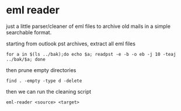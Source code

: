 # eml reader

just a little parser/cleaner of eml files to archive old mails in a simple searchable format.

starting from outlook pst archives, extract all eml files

```
for a in $(ls ../bak);do echo $a; readpst -e -b -o eb -j 10 -teaj ../bak/$a; done
```

then prune empty directories

```
find . -empty -type d -delete
```
 
then we can run the cleaning script

```
eml-reader <source> <target>
```

